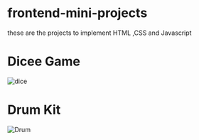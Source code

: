 # frontend-mini-projects
these are the projects to implement HTML ,CSS and Javascript
# Dicee Game
![dice](https://user-images.githubusercontent.com/80371996/181160035-c9df114b-3c3f-40ff-a615-e244a6cc774f.png)
# Drum Kit
​![Drum](https://user-images.githubusercontent.com/80371996/181160553-a51d739b-ee47-4328-9cb9-b711426a5315.png)
